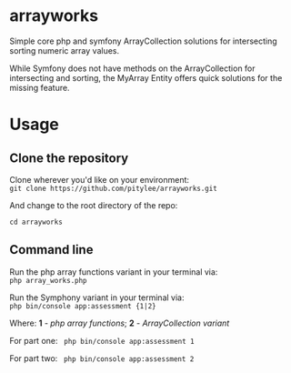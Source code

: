 # arrayworks

Simple core php and symfony ArrayCollection solutions for intersecting sorting numeric array values.

While Symfony does not have methods on the ArrayCollection for intersecting and sorting, the MyArray Entity offers quick solutions for the missing feature.

# Usage

## Clone the repository
Clone wherever you'd like on your environment:
\
`git clone https://github.com/pitylee/arrayworks.git`

And change to the root directory of the repo:

`cd arrayworks`

## Command line 
Run the php array functions variant in your terminal via:
\
`php array_works.php`

Run the Symphony variant in your terminal via:
\
`php bin/console app:assessment {1|2}`

Where:
**1** - *php array functions*; **2** - *ArrayCollection variant*

For part one:
` php bin/console app:assessment 1`

For part two:
` php bin/console app:assessment 2`
